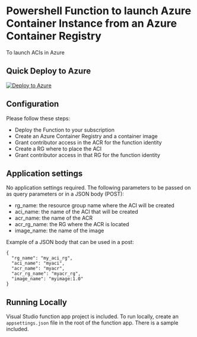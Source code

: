 # Powershell Function to launch Azure Container Instance from an Azure Container Registry

To launch ACIs in Azure

## Quick Deploy to Azure

[![Deploy to Azure](http://azuredeploy.net/deploybutton.svg)](https://azuredeploy.net/)

## Configuration

Please follow these steps:

* Deploy the Function to your subscription
* Create an Azure Container Registry and a container image
* Grant contributor access in the ACR for the function identity
* Create a RG where to place the ACI
* Grant contributor access in that RG for the function identity

## Application settings

No application settings required. The following parameters to be passed on as query parameters or in a JSON body (POST):

* rg_name: the resource group name where the ACI will be created
* aci_name: the name of the ACI that will be created
* acr_name: the name of the ACR
* acr_rg_name: the RG where the ACR is located
* image_name: the name of the image

Example of a JSON body that can be used in a post:

```
{
  "rg_name": "my_aci_rg",
  "aci_name": "myaci",
  "acr_name": "myacr",
  "acr_rg_name": "myacr_rg",
  "image_name": "myimage:1.0"
}
```

## Running Locally

Visual Studio function app project is included. To run locally, create an `appsettings.json` file in the root of the function app. There is a sample included.